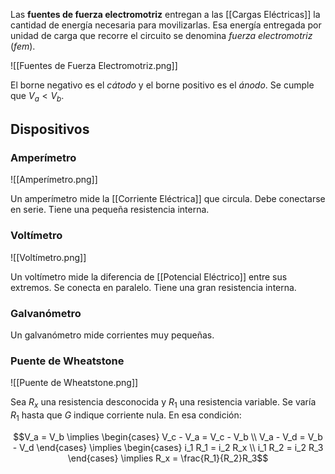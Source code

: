 Las **fuentes de fuerza electromotriz** entregan a las [[Cargas Eléctricas]] la cantidad de energía necesaria para movilizarlas. Esa energía entregada por unidad de carga que recorre el circuito se denomina *fuerza electromotriz* (*fem*).

![[Fuentes de Fuerza Electromotriz.png]]

El borne negativo es el *cátodo* y el borne positivo es el *ánodo*. Se cumple que $V_a \lt V_b$.

## Dispositivos

### Amperímetro

![[Amperímetro.png]]

Un amperímetro mide la [[Corriente Eléctrica]] que circula. Debe conectarse en serie. Tiene una pequeña resistencia interna.

### Voltímetro

![[Voltímetro.png]]

Un voltímetro mide la diferencia de [[Potencial Eléctrico]] entre sus extremos. Se conecta en paralelo. Tiene una gran resistencia interna.

### Galvanómetro

Un galvanómetro mide corrientes muy pequeñas.

### Puente de Wheatstone

![[Puente de Wheatstone.png]]

Sea $R_x$ una resistencia desconocida y $R_1$ una resistencia variable. Se varía $R_1$ hasta que $G$ indique corriente nula. En esa condición:

$$V_a = V_b \implies \begin{cases} V_c - V_a = V_c - V_b \\ V_a - V_d = V_b - V_d \end{cases} \implies \begin{cases} i_1 R_1 = i_2 R_x \\ i_1 R_2 = i_2 R_3 \end{cases} \implies R_x = \frac{R_1}{R_2}R_3$$
